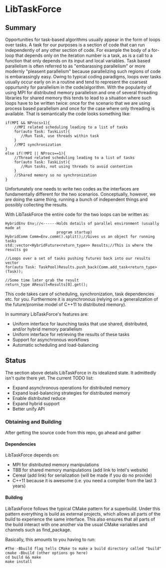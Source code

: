 # LibTaskForce

## Summary
Opportunities for task-based algorithms usually appear in the form of loops over
tasks.  A task for our purposes is a section of code that can run independently
of any other section of code.  For example the body of a for-loop that depends
only on the iteration number is a task, as is a call to a function that only
depends on its input and local variables.  Task based parallelism is often
referred to as "embarassing parallelism" or more modernly "pleasent parallelism"
because parallelizing such regions of code is embarassingly easy.  Owing
 to typical coding paradigms, loops over tasks usually occur early on in a 
routine and tend to represent the coarsest oppurtunity for parallelism in the 
code/algorithm.  With the popularity of using MPI for distributed memory
parallelism and one of several threading libraries for shared memory this
tends to lead to a situation where such loops have to be written
twice: once for the scenario that we are using process based parallelism and
once for the case where only threading is available.  That is semantically the
code looks something like:

~~~{.cpp}
if(MPI && NProcs>1){
    //MPI related scheduling leading to a list of tasks
    for(auto Task: TaskList){
       //Run Task, use threads within task
    }
    //MPI synchronization
}
else if(!MPI || NProcs==1){
    //Thread related scheduling leading to a list of tasks
    for(auto Task: TaskList){
       //Run tasks, not using threads to avoid contention
    }
    //Shared memory so no synchronization
}
~~~

Unfortunately one needs to write two codes as the interfaces are fundamentally
 different for the two scenarios.  Conceptually, however, we are doing the
same thing, running a bunch of independent things and possibly collecting the
results.

With LibTaskForce the entire code for the two loops can be written as:
~~~{.cpp}
HybridEnv Env;//<------Holds details of parallel environment (usually made at
                       program startup)
HybridComm Comm=Env.comm().split();//Gives us an object for running tasks
std::vector<HybridFuture<return_type>> Results;//This is where the results go

//Loops over a set of tasks pushing futures back into our results vector
for(auto Task: TaskPool)Results.push_back(Comm.add_task<return_type>(Task));

//Some time later grab the result
return_type AResult=Results[0].get();
~~~
This code takes care of scheduling, synchronization, task dependencies etc. for
you.  Furthermore it is asynchronous (relying on a generalization of the
future/promise model of C++11 to distributed memory).

In summary LibTaskForce's features are:
- Uniform interface for launching tasks that use shared, distributed, 
  and/or hybrid memory parallelism
- Uniform interface for retrieving the results of these tasks
- Support for asynchronous workflows
- Automatic scheduling and load-balancing

## Status
The section above details LibTaskForce in its idealized state.  It admittedly
isn't quite there yet.  The current TODO list:
- Expand asynchronous operations for distributed memory
- Expand load-balancing strategies for distributed memory
- Enable distributed reduce
- Expand hybrid support
- Better unify API

### Obtaining and Building
After getting the source code from this repo, go ahead and gather 
#### Dependencies
LibTaskForce depends on:
- MPI for distributed memory manipulations 
- TBB for shared memory manipulations (add link to Intel's website)
- Cereal (add link) for serialization (will be made if you do no provide)
- C++11 because it is awesome (i.e. you need a compiler from the last 3 years)
#### Building
LibTaskForce follows the typical CMake pattern for a superbuild.  Under this
pattern everything is build as external projects, which allows all parts of the
build to experience the same interface.  This also ensures that all parts
of the build interact with one another via the usual CMake variables and channels
such as find_package.

Basically, this amounts to you having to run:

~~~{.sh}
#The -Bbuild flag tells CMake to make a build directory called "build"
cmake -Bbuild (other options go here)
cd build && make
make install
~~~

